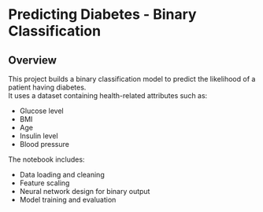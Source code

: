 # Predicting Diabetes - Binary Classification

## Overview
This project builds a binary classification model to predict the likelihood of a patient having diabetes.  
It uses a dataset containing health-related attributes such as:
- Glucose level
- BMI
- Age
- Insulin level
- Blood pressure

The notebook includes:
- Data loading and cleaning
- Feature scaling
- Neural network design for binary output
- Model training and evaluation
